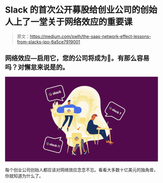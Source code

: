 # Slack 的首次公开募股给创业公司的创始人上了一堂关于网络效应的重要课

> 原文：<https://medium.com/swlh/the-saas-network-effect-lessons-from-slacks-ipo-6a5ce7919001>

## 网络效应—启用它，您的公司将成为🦄。有那么容易吗？对懈怠来说是的。

![](img/45362f0b8ff9f135a09537732b242234.png)

每个创业公司创始人都应该对网络效应念念不忘。看看大多数十亿美元的独角兽，你就知道为什么了。